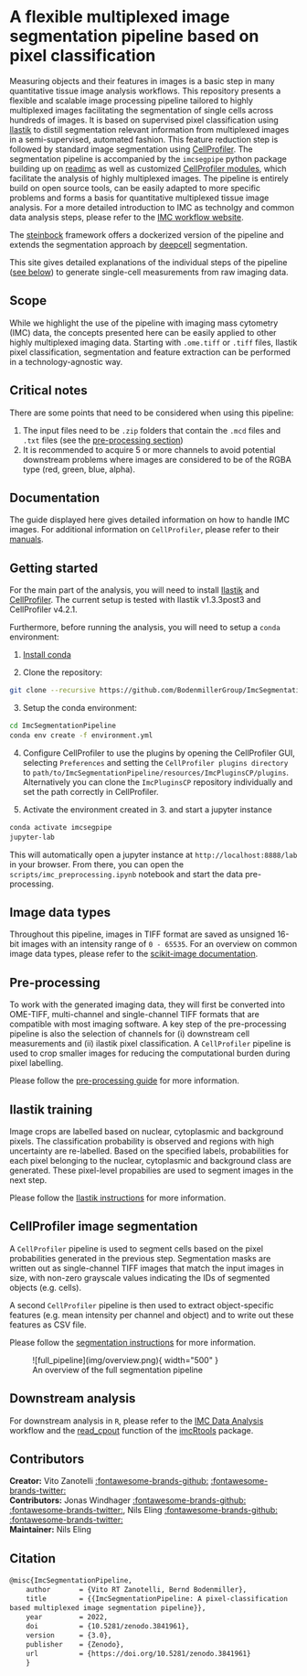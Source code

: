 # A flexible multiplexed image segmentation pipeline based on pixel classification

Measuring objects and their features in images is a basic step in many quantitative tissue image analysis workflows. 
This repository presents a flexible and scalable image processing pipeline tailored to highly multiplexed images facilitating the segmentation of single cells across hundreds of images. 
It is based on supervised pixel classification using [Ilastik](https://www.ilastik.org/) to distill segmentation relevant information from multiplexed images in a semi-supervised, automated fashion. 
This feature reduction step is followed by standard image segmentation using [CellProfiler](https://cellprofiler.org/).
The segmentation pipeline is accompanied by the `imcsegpipe` python package building up on [readimc](https://github.com/BodenmillerGroup/readimc) as well as customized [CellProfiler modules](https://github.com/BodenmillerGroup/ImcPluginsCP), which facilitate the analysis of highly multiplexed images. 
The pipeline is entirely build on open source tools, can be easily adapted to more specific problems and forms a basis for quantitative multiplexed tissue image analysis.
For a more detailed introduction to IMC as technolgy and common data analysis steps, please refer to the [IMC workflow website](https://bodenmillergroup.github.io/IMCWorkflow/).

The [steinbock](https://github.com/BodenmillerGroup/steinbock) framework offers a dockerized version of the pipeline and extends the segmentation approach by [deepcell](https://github.com/vanvalenlab/intro-to-deepcell) segmentation. 

This site gives detailed explanations of the individual steps of the pipeline ([see below](#overview)) to generate single-cell measurements from raw imaging data. 

## Scope

While we highlight the use of the pipeline with imaging mass cytometry (IMC) data, the concepts presented here can be easily applied to other highly multiplexed imaging data.
Starting with `.ome.tiff` or `.tiff` files, Ilastik pixel classification, segmentation and feature extraction can be performed in a technology-agnostic way.

## Critical notes

There are some points that need to be considered when using this pipeline:

1. The input files need to be `.zip` folders that contain the `.mcd` files and `.txt` files (see the [pre-processing section](prepro.md))
2. It is recommended to acquire 5 or more channels to avoid potential downstream problems where images are considered to be of the RGBA type (red, green, blue, alpha).

## Documentation

The guide displayed here gives detailed information on how to  handle IMC images.
For additional information on `CellProfiler`, please refer to their [manuals](https://cellprofiler.org/manuals).

## Getting started

For the main part of the analysis, you will need to install [Ilastik](https://www.ilastik.org/download.html) and [CellProfiler](https://cellprofiler.org/releases).
The current setup is tested with Ilastik v1.3.3post3 and CellProfiler v4.2.1.

Furthermore, before running the analysis, you will need to setup a `conda` environment:

1. [Install conda](https://docs.conda.io/projects/conda/en/latest/user-guide/install/)

2. Clone the repository: 

```bash
git clone --recursive https://github.com/BodenmillerGroup/ImcSegmentationPipeline.git
```

3. Setup the conda environment: 

```bash
cd ImcSegmentationPipeline
conda env create -f environment.yml
```

4. Configure CellProfiler to use the plugins by opening the CellProfiler GUI, selecting `Preferences` and setting the `CellProfiler plugins directory` to `path/to/ImcSegmentationPipeline/resources/ImcPluginsCP/plugins`. Alternatively you can clone the `ImcPluginsCP` repository individually and set the path correctly in CellProfiler.

5. Activate the environment created in 3. and start a jupyter instance

```bash
conda activate imcsegpipe
jupyter-lab
```

This will automatically open a jupyter instance at `http://localhost:8888/lab` in your browser.
From there, you can open the `scripts/imc_preprocessing.ipynb` notebook and start the data pre-processing.

## Image data types

Throughout this pipeline, images in TIFF format are saved as unsigned 16-bit images with an intensity range of `0 - 65535`. For an overview on common image data types, please refer to the [scikit-image documentation](https://scikit-image.org/docs/dev/user_guide/data_types.html). 

## Pre-processing

To work with the generated imaging data, they will first be converted into OME-TIFF, multi-channel and single-channel TIFF formats that are compatible with most imaging software.
A key step of the pre-processing pipeline is also the selection of channels for (i) downstream cell measurements and (ii) ilastik pixel classification. 
A `CellProfiler` pipeline is used to crop smaller images for reducing the computational burden during pixel labelling.

Please follow the [pre-processing guide](prepro.md) for more information. 

## Ilastik training

Image crops are labelled based on nuclear, cytoplasmic and background pixels. 
The classification probability is observed and regions with high uncertainty are re-labelled.
Based on the specified labels, probabilities for each pixel belonging to the nuclear, cytoplasmic and background class are generated. 
These pixel-level propabilies are used to segment images in the next step.

Please follow the [Ilastik instructions](ilastik.md) for more information.

## CellProfiler image segmentation

A `CellProfiler` pipeline is used to segment cells based on the pixel probabilities generated in the previous step. 
Segmentation masks are written out as single-channel TIFF images that match the input images in size, with non-zero grayscale values indicating the IDs of segmented objects (e.g. cells).

A second `CellProfiler` pipeline is then used to extract object-specific features (e.g. mean intensity per channel and object) and to write out these features as CSV file.

Please follow the [segmentation instructions](segmentation.md) for more information.

<figure markdown>
  ![full_pipeline](img/overview.png){ width="500" }
  <figcaption><a name="overview">An overview of the full segmentation pipeline</a></figcaption>
</figure>

## Downstream analysis

For downstream analysis in `R`, please refer to the [IMC Data Analysis](https://bodenmillergroup.github.io/IMCDataAnalysis/) workflow and the [read_cpout](https://bodenmillergroup.github.io/imcRtools/reference/read_cpout.html) function of the [imcRtools](https://github.com/BodenmillerGroup/imcRtools) package.

## Contributors

**Creator:** Vito Zanotelli [:fontawesome-brands-github:](https://github.com/votti) [:fontawesome-brands-twitter:](https://twitter.com/ZanotelliVRT)    
**Contributors:** Jonas Windhager [:fontawesome-brands-github:](https://github.com/jwindhager) [:fontawesome-brands-twitter:](https://twitter.com/JonasWindhager), Nils Eling [:fontawesome-brands-github:](https://github.com/nilseling) [:fontawesome-brands-twitter:](https://twitter.com/NilsEling)  
**Maintainer:** Nils Eling

## Citation

```
@misc{ImcSegmentationPipeline,
    author       = {Vito RT Zanotelli, Bernd Bodenmiller},
    title        = {{ImcSegmentationPipeline: A pixel-classification based multiplexed image segmentation pipeline}},
    year         = 2022,
    doi          = {10.5281/zenodo.3841961},
    version      = {3.0},
    publisher    = {Zenodo},
    url          = {https://doi.org/10.5281/zenodo.3841961}
    }
```
